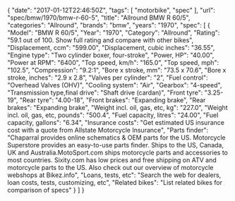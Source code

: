 {
    "date": "2017-01-12T22:46:50Z",
    "tags": [
        "motorbike",
        "spec"
    ],
    "url": "spec\/bmw\/1970\/bmw-r-60-5",
    "title": "Allround BMW R 60\/5",
    "categories": "Allround",
    "brands": "bmw",
    "years": "1970",
    "spec": [
        {
            "Model": "BMW R 60\/5",
            "Year": "1970",
            "Category": "Allround",
            "Rating": "59.1 out of 100. Show full rating and compare with other bikes",
            "Displacement, ccm": "599.00",
            "Displacement, cubic inches": "36.55",
            "Engine type": "Two cylinder boxer, four-stroke",
            "Power, HP": "40.00",
            "Power at RPM": "6400",
            "Top speed, km\/h": "165.0",
            "Top speed, mph": "102.5",
            "Compression": "9.2:1",
            "Bore x stroke, mm": "73.5 x 70.6",
            "Bore x stroke, inches": "2.9 x 2.8",
            "Valves per cylinder": "2",
            "Fuel control": "Overhead Valves (OHV)",
            "Cooling system": "Air",
            "Gearbox": "4-speed",
            "Transmission type,final drive": "Shaft drive (cardan)",
            "Front tyre": "3.25-19",
            "Rear tyre": "4.00-18",
            "Front brakes": "Expanding brake",
            "Rear brakes": "Expanding brake",
            "Weight incl. oil, gas, etc, kg": "227.0",
            "Weight incl. oil, gas, etc, pounds": "500.4",
            "Fuel capacity, litres": "24.00",
            "Fuel capacity, gallons": "6.34",
            "Insurance costs": "Get estimated US insurance cost with a quote from Allstate Motorcycle Insurance",
            "Parts finder": "Chaparral provides online schematics & OEM parts for the US.   Motorcycle Superstore provides an easy-to-use parts finder. Ships to the US, Canada, UK and Australia.MotoSport.com ships motorcycle parts and accessories to most countries.    Sixity.com has low prices and free shipping on ATV and motorcycle parts to the US. Also check out our overview of motorcycle webshops at Bikez.info",
            "Loans, tests, etc": "Search the web for dealers, loan costs, tests, customizing, etc",
            "Related bikes": "List related bikes for comparison of specs"
        }
    ]
}